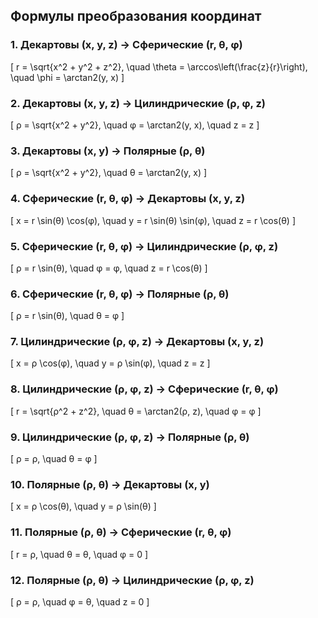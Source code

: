 ## Формулы преобразования координат

### 1. Декартовы (x, y, z) → Сферические (r, θ, φ)
\[
r = \sqrt{x^2 + y^2 + z^2}, \quad \theta = \arccos\left(\frac{z}{r}\right), \quad \phi = \arctan2(y, x)
\]

### 2. Декартовы (x, y, z) → Цилиндрические (ρ, φ, z)
\[
ρ = \sqrt{x^2 + y^2}, \quad φ = \arctan2(y, x), \quad z = z
\]

### 3. Декартовы (x, y) → Полярные (ρ, θ)
\[
ρ = \sqrt{x^2 + y^2}, \quad θ = \arctan2(y, x)
\]

### 4. Сферические (r, θ, φ) → Декартовы (x, y, z)
\[
x = r \sin(θ) \cos(φ), \quad y = r \sin(θ) \sin(φ), \quad z = r \cos(θ)
\]

### 5. Сферические (r, θ, φ) → Цилиндрические (ρ, φ, z)
\[
ρ = r \sin(θ), \quad φ = φ, \quad z = r \cos(θ)
\]

### 6. Сферические (r, θ, φ) → Полярные (ρ, θ)
\[
ρ = r \sin(θ), \quad θ = φ
\]

### 7. Цилиндрические (ρ, φ, z) → Декартовы (x, y, z)
\[
x = ρ \cos(φ), \quad y = ρ \sin(φ), \quad z = z
\]

### 8. Цилиндрические (ρ, φ, z) → Сферические (r, θ, φ)
\[
r = \sqrt{ρ^2 + z^2}, \quad θ = \arctan2(ρ, z), \quad φ = φ
\]

### 9. Цилиндрические (ρ, φ, z) → Полярные (ρ, θ)
\[
ρ = ρ, \quad θ = φ
\]

### 10. Полярные (ρ, θ) → Декартовы (x, y)
\[
x = ρ \cos(θ), \quad y = ρ \sin(θ)
\]

### 11. Полярные (ρ, θ) → Сферические (r, θ, φ)
\[
r = ρ, \quad θ = θ, \quad φ = 0
\]

### 12. Полярные (ρ, θ) → Цилиндрические (ρ, φ, z)
\[
ρ = ρ, \quad φ = θ, \quad z = 0
\]
